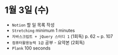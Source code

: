 # 1월 3일 (수)

- `Notion` 할 일 목록 작성
- `Stretching` minimum 1 minutes
- `자바스크립트 + jQuery 스터디 1` (1회독) p. 62 ~ p. 107
- `컴퓨터활용능력 1급` 공부 - 요약본 (2회독)
- `Plank` 100 seconds

